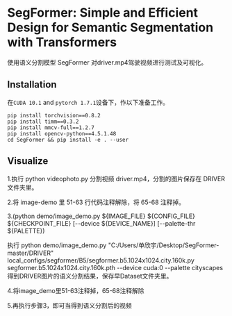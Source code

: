 

# SegFormer: Simple and Efficient Design for Semantic Segmentation with Transformers


使用语义分割模型 SegFormer 对driver.mp4驾驶视频进行测试及可视化。

## Installation

在```CUDA 10.1``` and  ```pytorch 1.7.1```设备下，作以下准备工作。 

```
pip install torchvision==0.8.2
pip install timm==0.3.2
pip install mmcv-full==1.2.7
pip install opencv-python==4.5.1.48
cd SegFormer && pip install -e . --user
```

## Visualize

1.执行 python videophoto.py 分割视频 driver.mp4，分割的图片保存在 DRIVER 文件夹里。

2.将 image-demo 里 51-63 行代码注释解除，将 65-68 注释掉。

3.(python demo/image_demo.py ${IMAGE_FILE} ${CONFIG_FILE} ${CHECKPOINT_FILE} [--device ${DEVICE_NAME}] [--palette-thr ${PALETTE})

执行 python demo/image_demo.py "C:/Users/单欣宇/Desktop/SegFormer-master/DRIVER"  local_configs/segformer/B5/segformer.b5.1024x1024.city.160k.py\
 segformer.b5.1024x1024.city.160k.pth --device cuda:0 --palette cityscapes
得到DRIVER图片的语义分割结果，保存早Dataset文件夹里。

4.将image_demo里51-63注释掉，65-68注释解除

5.再执行步骤3，即可当得到语义分割后的视频


